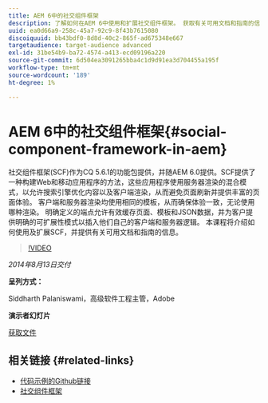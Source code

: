 ```yaml
---
title: AEM 6中的社交组件框架
description: 了解如何在AEM 6中使用和扩展社交组件框架。 获取有关可用文档和指南的信息。
uuid: ea0d66a9-258c-45a7-92c9-8f43b7615080
discoiquuid: bb43bdf0-8d8d-40c2-865f-ad675348e667
targetaudience: target-audience advanced
exl-id: 31be54b9-ba72-4574-a413-ecd09196a220
source-git-commit: 6d504ea3091265bba4c1d9d91ea3d704455a195f
workflow-type: tm+mt
source-wordcount: '189'
ht-degree: 1%

---
```


# AEM 6中的社交组件框架{#social-component-framework-in-aem}

社交组件框架(SCF)作为CQ 5.6.1的功能包提供，并随AEM 6.0提供。SCF提供了一种构建Web和移动应用程序的方法，这些应用程序使用服务器渲染的混合模式，以允许搜索引擎优化内容以及客户端渲染，从而避免页面刷新并提供丰富的页面体验。 客户端和服务器渲染均使用相同的模板，从而确保体验一致，无论使用哪种渲染。 明确定义的端点允许有效缓存页面、模板和JSON数据，并为客户提供明确的可扩展性模式以插入他们自己的客户端和服务器逻辑。 本课程将介绍如何使用及扩展SCF，并提供有关可用文档和指南的信息。

>[!VIDEO](https://video.tv.adobe.com/v/19464/?quality=9)

*2014年8月13日交付*

**呈列方式：**

Siddharth Palaniswami，高级软件工程主管，Adobe

**演示者幻灯片**

[获取文件](assets/scf-gems.pdf)

## 相关链接 {#related-links}

* [代码示例的Github链接](https://github.com/Adobe-Marketing-Cloud/aem-scf-sample-components-extension)
* [社交组件框架](http://docs.adobe.com/content/docs/en/aem/6-0/develop/social-communities/scf.html)
